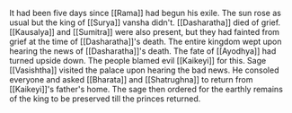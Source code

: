 It had been five days since [[Rama]] had begun his exile. The sun rose as usual but the king of [[Surya]] vansha didn't. [[Dasharatha]] died of grief. [[Kausalya]] and [[Sumitra]] were also present, but they had fainted from grief at the time of [[Dasharatha]]'s death. The entire kingdom wept upon hearing the news of [[Dasharatha]]'s death. The fate of [[Ayodhya]] had turned upside down. The people blamed evil [[Kaikeyi]] for this. Sage [[Vasishtha]] visited the palace upon hearing the bad news. He consoled everyone and asked [[Bharata]] and [[Shatrughna]] to return from [[Kaikeyi]]'s father's home. The sage then ordered for the earthly remains of the king to be preserved till the princes returned.